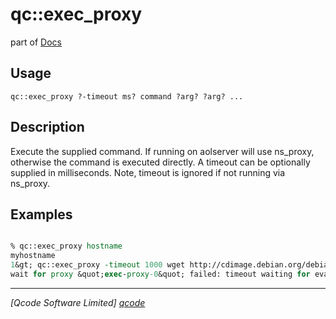 qc::exec_proxy
==============

part of [Docs](.)

Usage
-----
`
        qc::exec_proxy ?-timeout ms? command ?arg? ?arg? ...
    `

Description
-----------
Execute the supplied command.
        If running on aolserver will use ns_proxy, otherwise the command is executed directly.
        A timeout can be optionally supplied in milliseconds. 
        Note, timeout is ignored if not running via ns_proxy.

Examples
--------
```tcl

% qc::exec_proxy hostname
myhostname
1&gt; qc::exec_proxy -timeout 1000 wget http://cdimage.debian.org/debian-cd/6.0.5/amd64/iso-cd/debian-6.0.5-amd64-CD-1.iso
wait for proxy &quot;exec-proxy-0&quot; failed: timeout waiting for evaluation
```

----------------------------------
*[Qcode Software Limited] [qcode]*

[qcode]: www.qcode.co.uk "Qcode Software"